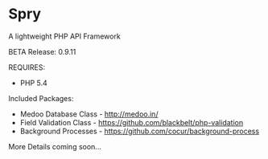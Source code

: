 # Spry
A lightweight PHP API Framework

BETA Release: 0.9.11

REQUIRES:
* PHP 5.4

Included Packages:
* Medoo Database Class - http://medoo.in/
* Field Validation Class - https://github.com/blackbelt/php-validation
* Background Processes - https://github.com/cocur/background-process


More Details coming soon...
